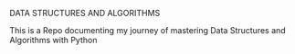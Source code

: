DATA STRUCTURES AND ALGORITHMS

This is a Repo documenting my journey of mastering Data Structures and Algorithms with Python 
